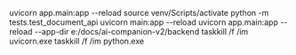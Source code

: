 uvicorn app.main:app --reload
source venv/Scripts/activate
python -m tests.test_document_api
uvicorn main:app --reload
uvicorn app.main:app --reload --app-dir e:/docs/ai-companion-v2/backend
taskkill /f /im uvicorn.exe
taskkill /f /im python.exe